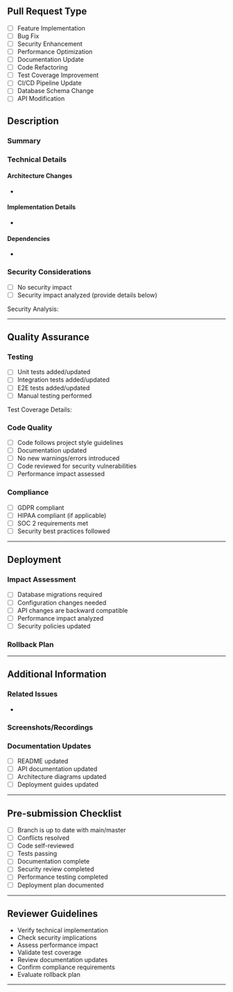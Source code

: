 ## Pull Request Type
<!-- Please check all that apply -->
- [ ] Feature Implementation
- [ ] Bug Fix
- [ ] Security Enhancement
- [ ] Performance Optimization
- [ ] Documentation Update
- [ ] Code Refactoring
- [ ] Test Coverage Improvement
- [ ] CI/CD Pipeline Update
- [ ] Database Schema Change
- [ ] API Modification

## Description

### Summary
<!-- Provide a detailed description of the changes (minimum 50 characters) -->


### Technical Details
<!-- Describe the technical implementation specifics -->
#### Architecture Changes
- 

#### Implementation Details
- 

#### Dependencies
- 

### Security Considerations
<!-- Analyze security impact of changes -->
- [ ] No security impact
- [ ] Security impact analyzed (provide details below)

Security Analysis:


---

## Quality Assurance

### Testing
- [ ] Unit tests added/updated
- [ ] Integration tests added/updated
- [ ] E2E tests added/updated
- [ ] Manual testing performed

Test Coverage Details:


### Code Quality
- [ ] Code follows project style guidelines
- [ ] Documentation updated
- [ ] No new warnings/errors introduced
- [ ] Code reviewed for security vulnerabilities
- [ ] Performance impact assessed

### Compliance
- [ ] GDPR compliant
- [ ] HIPAA compliant (if applicable)
- [ ] SOC 2 requirements met
- [ ] Security best practices followed

---

## Deployment

### Impact Assessment
- [ ] Database migrations required
- [ ] Configuration changes needed
- [ ] API changes are backward compatible
- [ ] Performance impact analyzed
- [ ] Security policies updated

### Rollback Plan
<!-- Describe how to roll back these changes if needed -->


---

## Additional Information

### Related Issues
<!-- Reference any related issues using #issue_number -->
- 

### Screenshots/Recordings
<!-- If applicable, add screenshots or recordings to demonstrate the changes -->

### Documentation Updates
- [ ] README updated
- [ ] API documentation updated
- [ ] Architecture diagrams updated
- [ ] Deployment guides updated

---

## Pre-submission Checklist
- [ ] Branch is up to date with main/master
- [ ] Conflicts resolved
- [ ] Code self-reviewed
- [ ] Tests passing
- [ ] Documentation complete
- [ ] Security review completed
- [ ] Performance testing completed
- [ ] Deployment plan documented

---

## Reviewer Guidelines
- Verify technical implementation
- Check security implications
- Assess performance impact
- Validate test coverage
- Review documentation updates
- Confirm compliance requirements
- Evaluate rollback plan

---

<!-- 
Note: This pull request template is designed to ensure comprehensive review and 
maintain enterprise-grade quality standards. Please fill out all relevant sections 
thoroughly. Incomplete submissions may delay the review process.
-->